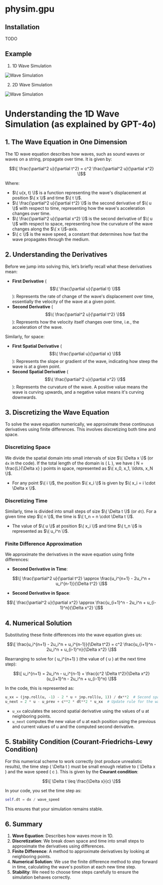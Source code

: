 # physim.gpu


## Installation
TODO 

## Example

1. 1D Wave Simulation

![Wave Simulation](assets/wave_simulation_2d.gif)

2. 2D Wave Simulation

![Wave Simulation](assets/wave_simulation_2d.gif)




# Understanding the 1D Wave Simulation (as explained by GPT-4o)

## 1. The Wave Equation in One Dimension

The 1D wave equation describes how waves, such as sound waves or waves on a string, propagate over time. It is given by:

$$\[
\frac{\partial^2 u}{\partial t^2} = c^2 \frac{\partial^2 u}{\partial x^2}
\]$$


Where:
- $\( u(x, t) \)$ is a function representing the wave's displacement at position $\( x \)$ and time $\( t \)$.
- $\( \frac{\partial^2 u}{\partial t^2} \)$ is the second derivative of $\( u \)$ with respect to time, representing how the wave's acceleration changes over time.
- $\( \frac{\partial^2 u}{\partial x^2} \)$ is the second derivative of $\( u \)$ with respect to space, representing how the curvature of the wave changes along the $\( x \)$-axis.
- $\( c \)$ is the wave speed, a constant that determines how fast the wave propagates through the medium.

## 2. Understanding the Derivatives

Before we jump into solving this, let’s briefly recall what these derivatives mean:

- **First Derivative** ($$\( \frac{\partial u}{\partial t} \)$$): Represents the rate of change of the wave's displacement over time, essentially the velocity of the wave at a given point.
- **Second Derivative** ($$\( \frac{\partial^2 u}{\partial t^2} \)$$): Represents how the velocity itself changes over time, i.e., the acceleration of the wave.

Similarly, for space:

- **First Spatial Derivative** ($$\( \frac{\partial u}{\partial x} \)$$): Represents the slope or gradient of the wave, indicating how steep the wave is at a given point.
- **Second Spatial Derivative** ($$\( \frac{\partial^2 u}{\partial x^2} \)$$): Represents the curvature of the wave. A positive value means the wave is curving upwards, and a negative value means it's curving downwards.

## 3. Discretizing the Wave Equation

To solve the wave equation numerically, we approximate these continuous derivatives using finite differences. This involves discretizing both time and space.

### Discretizing Space

We divide the spatial domain into small intervals of size $\( \Delta x \)$ (or `dx` in the code). If the total length of the domain is \( L \), we have \( N = \frac{L}{\Delta x} \) points in space, represented as $\( x_0, x_1, \ldots, x_N \)$.

- For any point $\( i \)$, the position $\( x_i \)$ is given by $\( x_i = i \cdot \Delta x \)$.

### Discretizing Time

Similarly, time is divided into small steps of size $\( \Delta t \)$ (or `dt`). For a given time step $\( n \)$, the time is $\( t_n = n \cdot \Delta t \)$.

- The value of $\( u \)$ at position $\( x_i \)$ and time $\( t_n \)$ is represented as $\( u_i^n \)$.

### Finite Difference Approximation

We approximate the derivatives in the wave equation using finite differences:

- **Second Derivative in Time**:

$$\[
\frac{\partial^2 u}{\partial t^2} \approx \frac{u_i^{n+1} - 2u_i^n + u_i^{n-1}}{\Delta t^2}
\]$$

- **Second Derivative in Space**:

$$\[
\frac{\partial^2 u}{\partial x^2} \approx \frac{u_{i+1}^n - 2u_i^n + u_{i-1}^n}{\Delta x^2}
\]$$

## 4. Numerical Solution

Substituting these finite differences into the wave equation gives us:

$$\[
\frac{u_i^{n+1} - 2u_i^n + u_i^{n-1}}{\Delta t^2} = c^2 \frac{u_{i+1}^n - 2u_i^n + u_{i-1}^n}{\Delta x^2}
\]$$

Rearranging to solve for \( u_i^{n+1} \) (the value of \( u \) at the next time step):

$$\[
u_i^{n+1} = 2u_i^n - u_i^{n-1} + \frac{c^2 \Delta t^2}{\Delta x^2} (u_{i+1}^n - 2u_i^n + u_{i-1}^n)
\]$$

In the code, this is represented as:

```python
u_xx = (jnp.roll(u, -1) - 2 * u + jnp.roll(u, 1)) / dx**2  # Second spatial derivative
u_next = 2 * u - u_prev + c**2 * dt**2 * u_xx  # Update rule for the wave
```

- `u_xx` calculates the second spatial derivative using the values of u at neighboring points.
- `u_next` computes the new value of u at each position using the previous and current values of u and the computed second derivative.


## 5. Stability Condition (Courant-Friedrichs-Lewy Condition)

For this numerical scheme to work correctly (not produce unrealistic results), the time step \( \Delta t \) must be small enough relative to \( \Delta x \) and the wave speed \( c \). This is given by the **Courant condition**:

$$\[
\Delta t \leq \frac{\Delta x}{c}
\]$$

In your code, you set the time step as:

```python
self.dt = dx / wave_speed
```

This ensures that your simulation remains stable.


## 6. Summary
1. **Wave Equation**: Describes how waves move in 1D.
2. **Discretization**: We break down space and time into small steps to approximate the derivatives using differences.
3. **Finite Difference**: A method to approximate derivatives by looking at neighboring points.
4. **Numerical Solution**: We use the finite difference method to step forward in time, calculating the wave's position at each new time step.
5. **Stability**: We need to choose time steps carefully to ensure the simulation behaves correctly.


